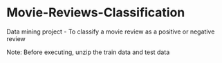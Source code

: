 # Movie-Reviews-Classification
Data mining project - To classify a movie review as a positive or negative review



Note:
Before executing, unzip the train data and test data

